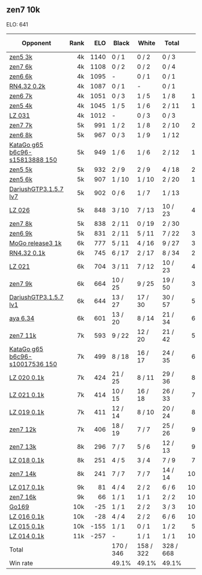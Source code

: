 ## zen7 10k ##

ELO: 641

Opponent | Rank | ELO | Black | White | Total | Win rate
---------|-----:|----:|-------|-------|-------|-------:
[zen5 3k](zen5%203k.md) | 4k | 1140 | 0 / 1 | 0 / 2 | 0 / 3 | 0.0%
[zen7 6k](zen7%206k.md) | 4k | 1108 | 0 / 2 | 0 / 2 | 0 / 4 | 0.0%
[zen6 6k](zen6%206k.md) | 4k | 1095 | - | 0 / 1 | 0 / 1 | 0.0%
[RN4.32 0.2k](RN4.32%200.2k.md) | 4k | 1087 | 0 / 1 | - | 0 / 1 | 0.0%
[zen6 7k](zen6%207k.md) | 4k | 1051 | 0 / 3 | 1 / 5 | 1 / 8 | 12.5%
[zen5 4k](zen5%204k.md) | 4k | 1045 | 1 / 5 | 1 / 6 | 2 / 11 | 18.2%
[LZ 031](LZ%20031.md) | 4k | 1012 | - | 0 / 3 | 0 / 3 | 0.0%
[zen7 7k](zen7%207k.md) | 5k | 991 | 1 / 2 | 1 / 8 | 2 / 10 | 20.0%
[zen6 8k](zen6%208k.md) | 5k | 967 | 0 / 3 | 1 / 9 | 1 / 12 | 8.3%
[KataGo g65 b6c96-s15813888 150](KataGo%20g65%20b6c96-s15813888%20150.md) | 5k | 949 | 1 / 6 | 1 / 6 | 2 / 12 | 16.7%
[zen5 5k](zen5%205k.md) | 5k | 932 | 2 / 9 | 2 / 9 | 4 / 18 | 22.2%
[zen5 6k](zen5%206k.md) | 5k | 907 | 1 / 10 | 1 / 10 | 2 / 20 | 10.0%
[DariushGTP3.1.5.7 lv7](DariushGTP3.1.5.7%20lv7.md) | 5k | 902 | 0 / 6 | 1 / 7 | 1 / 13 | 7.7%
[LZ 026](LZ%20026.md) | 5k | 848 | 3 / 10 | 7 / 13 | 10 / 23 | 43.5%
[zen7 8k](zen7%208k.md) | 5k | 838 | 2 / 11 | 0 / 19 | 2 / 30 | 6.7%
[zen6 9k](zen6%209k.md) | 5k | 831 | 2 / 11 | 5 / 11 | 7 / 22 | 31.8%
[MoGo release3 1k](MoGo%20release3%201k.md) | 6k | 777 | 5 / 11 | 4 / 16 | 9 / 27 | 33.3%
[RN4.32 0.1k](RN4.32%200.1k.md) | 6k | 745 | 6 / 17 | 2 / 17 | 8 / 34 | 23.5%
[LZ 021](LZ%20021.md) | 6k | 704 | 3 / 11 | 7 / 12 | 10 / 23 | 43.5%
[zen7 9k](zen7%209k.md) | 6k | 664 | 10 / 25 | 9 / 25 | 19 / 50 | 38.0%
[DariushGTP3.1.5.7 lv1](DariushGTP3.1.5.7%20lv1.md) | 6k | 644 | 13 / 27 | 17 / 30 | 30 / 57 | 52.6%
[aya 6.34](aya%206.34.md) | 6k | 601 | 13 / 20 | 8 / 14 | 21 / 34 | 61.8%
[zen7 11k](zen7%2011k.md) | 7k | 593 | 9 / 22 | 12 / 20 | 21 / 42 | 50.0%
[KataGo g65 b6c96-s10017536 150](KataGo%20g65%20b6c96-s10017536%20150.md) | 7k | 499 | 8 / 18 | 16 / 17 | 24 / 35 | 68.6%
[LZ 020 0.1k](LZ%20020%200.1k.md) | 7k | 424 | 21 / 25 | 8 / 11 | 29 / 36 | 80.6%
[LZ 021 0.1k](LZ%20021%200.1k.md) | 7k | 414 | 10 / 15 | 16 / 18 | 26 / 33 | 78.8%
[LZ 019 0.1k](LZ%20019%200.1k.md) | 7k | 411 | 12 / 14 | 8 / 10 | 20 / 24 | 83.3%
[zen7 12k](zen7%2012k.md) | 7k | 406 | 18 / 19 | 7 / 7 | 25 / 26 | 96.2%
[zen7 13k](zen7%2013k.md) | 8k | 296 | 7 / 7 | 5 / 6 | 12 / 13 | 92.3%
[LZ 018 0.1k](LZ%20018%200.1k.md) | 8k | 251 | 4 / 5 | 3 / 4 | 7 / 9 | 77.8%
[zen7 14k](zen7%2014k.md) | 8k | 241 | 7 / 7 | 7 / 7 | 14 / 14 | 100.0%
[LZ 017 0.1k](LZ%20017%200.1k.md) | 9k | 81 | 4 / 4 | 2 / 2 | 6 / 6 | 100.0%
[zen7 16k](zen7%2016k.md) | 9k | 66 | 1 / 1 | 1 / 1 | 2 / 2 | 100.0%
[Go169](Go169.md) | 10k | -25 | 1 / 1 | 2 / 2 | 3 / 3 | 100.0%
[LZ 016 0.1k](LZ%20016%200.1k.md) | 10k | -28 | 4 / 4 | 2 / 2 | 6 / 6 | 100.0%
[LZ 015 0.1k](LZ%20015%200.1k.md) | 10k | -155 | 1 / 1 | 0 / 1 | 1 / 2 | 50.0%
[LZ 014 0.1k](LZ%20014%200.1k.md) | 11k | -257 | - | 1 / 1 | 1 / 1 | 100.0%
Total | | | 170 / 346 | 158 / 322 | 328 / 668 | 
Win rate| | | 49.1% | 49.1% | 49.1% | 
